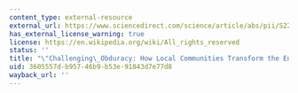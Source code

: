 ```yaml
---
content_type: external-resource
external_url: https://www.sciencedirect.com/science/article/abs/pii/S2214629615300967
has_external_license_warning: true
license: https://en.wikipedia.org/wiki/All_rights_reserved
status: ''
title: "\"Challenging\_Obduracy: How Local Communities Transform the Energy System.\""
uid: 3605557d-b957-46b9-b53e-91843d7e77d8
wayback_url: ''
---
```

